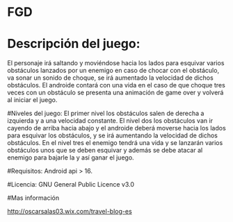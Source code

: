 # FGD

# Descripción del juego:
El personaje irá saltando y moviéndose hacia los lados para esquivar varios obstáculos lanzados por un enemigo en caso de chocar con el obstáculo, va sonar un sonido de choque, se irá aumentado la velocidad de dichos obstáculos. El androide contará con una vida en el caso de que choque tres veces con un obstáculo se presenta una animación de game over y volverá al  iniciar el juego.

#Niveles del juego:
El primer nivel los obstáculos salen de derecha a izquierda y a una velocidad constante.
El nivel dos los obstáculos van ir cayendo de arriba hacia abajo y el androide deberá moverse hacia los lados para esquivar los obstáculos, y se irá aumentando la velocidad de dichos obstáculos.
En el nivel tres el enemigo tendrá una vida y se lanzarán varios obstáculos unos que se deben esquivar y además se debe atacar al enemigo para bajarle la y así ganar el juego.

#Requisitos:
Android api > 16.

#Licencia:
GNU General Public Licence v3.0

#Mas información

http://oscarsalas03.wix.com/travel-blog-es


